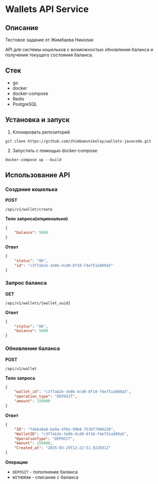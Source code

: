# Wallets API Service

## Описание
Тестовое задание от Жимбаева Николая

API для системы кошельков с возможностью обновления баланса и получения текущего состояния баланса.

## Стек
- go
- docker
- docker-compose
- Redis
- PostgreSQL

## Установка и запуск
1. Клонировать репозиторий

`git clone https://github.com/zhimbaevnikolay/wallets-javacode.git`

2. Запустить с помощью docker-compose

`docker-compose up --build`

## Использование API

### Создание кошелька
**POST**

`/api/v1/wallet/create`

**Тело запроса(опционально)**

```JSON
{
    "balance": 5000
}
```


**Ответ**
```JSON
{
	"status": "OK",
	"id": "c3f7ab2e-3e0b-4cd0-8f10-f4e751a989a5"
}
```

### Запрос баланса
**GET**

`/api/v1/wallets/{wallet_uuid}`

**Ответ**

```JSON
{
	"status": "OK",
	"balance": 5000
}
```
### Обновление баланса
**POST**

`/api/v1/wallet`

**Тело запроса**

```JSON
{
	"wallet_id": "c3f7ab2e-3e0b-4cd0-8f10-f4e751a989a5",
	"operation_type": "DEPOSIT",
	"amount": 150000
}
```

**Ответ**
```JSON
{
	"ID": "f4eba8a0-ba9a-4f0a-99b8-753bf7908220",
	"WalletID": "c3f7ab2e-3e0b-4cd0-8f10-f4e751a989a5",
	"OperationType": "DEPOSIT",
	"Amount": 150000,
	"Created_at": "2025-03-29T12:22:51.922031Z"
}
```

**Операции**

- `DEPOSIT` - пополнение баланса
- `WITHDRAW` - списание с баланса


